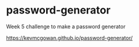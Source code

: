 # password-generator
Week 5 challenge to make a password generator


https://kevmcgowan.github.io/password-generator/